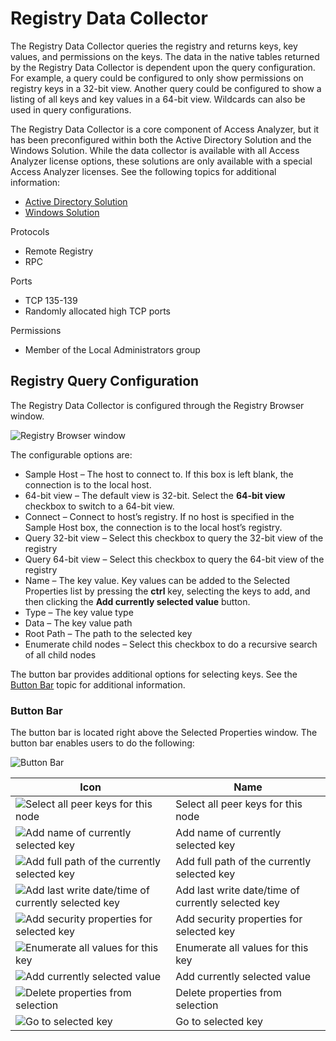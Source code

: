 # Registry Data Collector

The Registry Data Collector queries the registry and returns keys, key values, and permissions on
the keys. The data in the native tables returned by the Registry Data Collector is dependent upon
the query configuration. For example, a query could be configured to only show permissions on
registry keys in a 32-bit view. Another query could be configured to show a listing of all keys and
key values in a 64-bit view. Wildcards can also be used in query configurations.

The Registry Data Collector is a core component of Access Analyzer, but it has been preconfigured
within both the Active Directory Solution and the Windows Solution. While the data collector is
available with all Access Analyzer license options, these solutions are only available with a
special Access Analyzer licenses. See the following topics for additional information:

- [Active Directory Solution](/docs/accessanalyzer/12.0/solutions/activedirectory/overview.md)
- [Windows Solution](/docs/accessanalyzer/12.0/solutions/windows/overview.md)

Protocols

- Remote Registry
- RPC

Ports

- TCP 135-139
- Randomly allocated high TCP ports

Permissions

- Member of the Local Administrators group

## Registry Query Configuration

The Registry Data Collector is configured through the Registry Browser window.

![Registry Browser window](/img/product_docs/accessanalyzer/admin/datacollector/browser.webp)

The configurable options are:

- Sample Host – The host to connect to. If this box is left blank, the connection is to the local
  host.
- 64-bit view – The default view is 32-bit. Select the **64-bit view** checkbox to switch to a
  64-bit view.
- Connect – Connect to host’s registry. If no host is specified in the Sample Host box, the
  connection is to the local host’s registry.
- Query 32-bit view – Select this checkbox to query the 32-bit view of the registry
- Query 64-bit view – Select this checkbox to query the 64-bit view of the registry
- Name – The key value. Key values can be added to the Selected Properties list by pressing the
  **ctrl** key, selecting the keys to add, and then clicking the **Add currently selected value**
  button.
- Type – The key value type
- Data – The key value path
- Root Path – The path to the selected key
- Enumerate child nodes – Select this checkbox to do a recursive search of all child nodes

The button bar provides additional options for selecting keys. See the [Button Bar](#button-bar)
topic for additional information.

### Button Bar

The button bar is located right above the Selected Properties window. The button bar enables users
to do the following:

![Button Bar](/img/product_docs/accessanalyzer/admin/datacollector/buttonbar.webp)

| Icon                                                                                                                                                                | Name                                               |
| ------------------------------------------------------------------------------------------------------------------------------------------------------------------- | -------------------------------------------------- |
| ![Select all peer keys for this node](/img/product_docs/accessanalyzer/admin/datacollector/selectall.webp)                   | Select all peer keys for this node                 |
| ![Add name of currently selected key](/img/product_docs/accessanalyzer/admin/datacollector/addname.webp)                     | Add name of currently selected key                 |
| ![Add full path of the currently selected key](/img/product_docs/accessanalyzer/admin/datacollector/addpath.webp)            | Add full path of the currently selected key        |
| ![Add last write date/time of currently selected key](/img/product_docs/accessanalyzer/admin/datacollector/adddatetime.webp) | Add last write date/time of currently selected key |
| ![Add security properties for selected key](/img/product_docs/accessanalyzer/admin/datacollector/addproperties.webp)         | Add security properties for selected key           |
| ![Enumerate all values for this key](/img/product_docs/accessanalyzer/admin/datacollector/enumeratevalues.webp)              | Enumerate all values for this key                  |
| ![Add currently selected value](/img/product_docs/accessanalyzer/admin/datacollector/addvalue.webp)                          | Add currently selected value                       |
| ![Delete properties from selection](/img/product_docs/platgovnetsuite/integrations/delete.webp)                                         | Delete properties from selection                   |
| ![Go to selected key](/img/product_docs/accessanalyzer/admin/datacollector/goto.webp)                                        | Go to selected key                                 |
